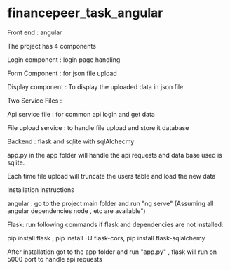 # financepeer_task_angular

Front end : angular

The project has 4 components

Login component : login page handling

Form Component : for json file upload

Display component : To display the uploaded data in json file

Two Service Files :

Api service file : for common api login and get data

File upload service : to handle file upload and store it database

Backend : flask and sqlite with sqlAlchecmy

app.py in the app folder will handle the api requests and data base used is sqlite.

Each time file upload will truncate the users table and load the new data

Installation instructions

angular : go to the project main folder and run "ng serve" (Assuming all angular dependencies node , etc are available")

Flask: run following commands if flask and dependencies are not installed:

pip install flask , pip install -U flask-cors, pip install flask-sqlalchemy

After installation got to the app folder and run "app.py" , flask will run on 5000 port to handle api requests
